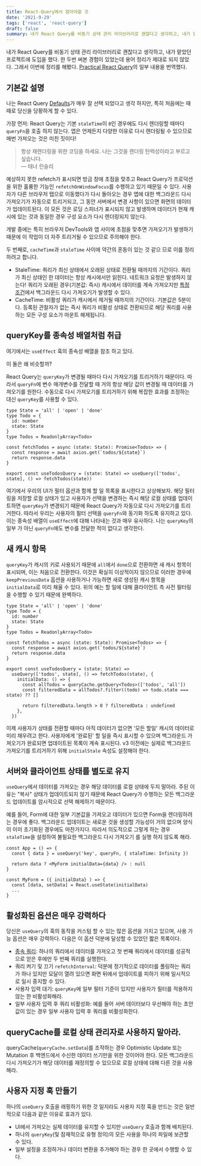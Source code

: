 ```yaml
---
title: React-Query에서 알아야할 것
date: '2021-9-29'
tags: ['react', 'react-query']
draft: false
summary: 내가 React Query를 비동기 상태 관리 라이브러리로 괜찮다고 생각하고, 내가 맡았던 프로젝트에 도입을 했다. 한 두번 써본 경험이 있었는데 용어 정리가 제대로 되지 않았다. 그래서 이번에 정리를 해봤다.
---
```


내가 React Query를 비동기 상태 관리 라이브러리로 괜찮다고 생각하고, 내가 맡았던 프로젝트에 도입을 했다. 한 두번 써본 경험이 있었는데 용어 정리가 제대로 되지 않았다. 그래서 이번에 정리를 해봤다. [Practical React Query](https://tkdodo.eu/blog/practical-react-query)의 일부 내용을 번역했다.

## 기본값 설명

나는 React Query [Defaults](https://react-query.tanstack.com/guides/important-defaults)가 매우 잘 선택 되었다고 생각 하지만, 특히 처음에는 때때로 당신을 당황하게 할 수 있다.

가장 먼저: React Query는 기본 `staleTime`이 `0`인 경우에도 다시 렌더링할 때마다 `queryFn`을 호출 하지 않는다. 앱은 언제든지 다양한 이유로 다시 렌더링될 수 있으므로 매번 가져오는 것은 미친 짓이다!

> 항상 재렌더링을 위한 코딩을 하세요. 나는 그것을 렌더링 탄력성이라고 부르고 싶습니다.<br />
> — 태너 린슬리

예상하지 못한 refetch가 표시되면 방금 창에 초점을 맞추고 React Query가 프로덕션을 위한 훌륭한 기능인 `refetchOnWindowFocus`를 수행하고 있기 때문일 수 있다. 사용자가 다른 브라우저 탭으로 이동했다가 다시 돌아오는 경우 앱에 대한 백그라운드 다시 가져오기가 자동으로 트리거되고, 그 동안 서버에서 변경 사항이 있으면 화면의 데이터가 업데이트된다. 이 모든 것은 로딩 스피너가 표시되지 않고 발생하며 데이터가 현재 캐시에 있는 것과 동일한 경우 구성 요소가 다시 렌더링되지 않는다.

개발 중에는 특히 브라우저 DevTools와 앱 사이에 초점을 맞추면 가져오기가 발생하기 때문에 이 작업이 더 자주 트리거될 수 있으므로 주의해야 한다.

두 번째로, `cacheTime`과 `staleTime` 사이에 약간의 혼동이 있는 것 같으 므로 이를 정리하려고 합니다.

- StaleTime: 쿼리가 최신 상태에서 오래된 상태로 전환될 때까지의 기간이다. 쿼리가 최신 상태인 한 데이터는 항상 캐시에서만 읽힌다. 네트워크 요청은 발생하지 않는다! 쿼리가 오래된 경우(기본값: 즉시) 캐시에서 데이터를 계속 가져오지만 [특정 조건](https://react-query.tanstack.com/guides/caching)에서 백그라운드 다시 가져오기가 발생할 수 있다.
- CacheTime: 비활성 쿼리가 캐시에서 제거될 때까지의 기간이다. 기본값은 5분이다. 등록된 관찰자가 없는 즉시 쿼리가 비활성 상태로 전환되므로 해당 쿼리를 사용하는 모든 구성 요소가 마운트 해제됩니다.

## queryKey를 종속성 배열처럼 취급

여기에서는 `useEffect` 훅의 종속성 배열을 참조 하고 있다.

이 둘은 왜 비슷할까?

React Query는 `queryKey`가 변경될 때마다 다시 가져오기를 트리거하기 때문이다. 따라서 `queryFn`에 변수 매개변수를 전달할 때 거의 항상 해당 값이 변경될 때 데이터를 가져오기를 원한다. 수동으로 다시 가져오기를 트리거하기 위해 복잡한 효과를 조정하는 대신 `queryKey`를 사용할 수 있다.

```tsx
type State = 'all' | 'open' | 'done'
type Todo = {
  id: number
  state: State
}
type Todos = ReadonlyArray<Todo>

const fetchTodos = async (state: State): Promise<Todos> => {
  const response = await axios.get(`todos/${state}`)
  return response.data
}

export const useTodosQuery = (state: State) => useQuery(['todos', state], () => fetchTodos(state))
```

여기에서 우리의 UI가 필터 옵션과 함께 할 일 목록을 표시한다고 상상해보자. 해당 필터링을 저장할 로컬 상태가 있고 사용자가 선택을 변경하는 즉시 해당 로컬 상태를 업데이트하면 `queryKey`가 변경되기 때문에 React Query가 자동으로 다시 가져오기를 트리거한다. 따라서 우리는 사용자의 필터 선택을 `queryFn`와 동기화 하도록 유지하고 있다. 이는 종속성 배열이 `useEffect`에 대해 나타내는 것과 매우 유사하다. 나는 `queryKey`의 일부 가 아닌 `queryFn`에도 변수를 전달한 적이 없다고 생각한다.

## 새 캐시 항목

`queryKey`가 캐시의 키로 사용되기 때문에 `all`에서 `done`으로 전환하면 새 캐시 항목이 표시되며, 이는 처음으로 전환한다. 이것은 확실히 이상적이지 않으므로 이러한 경우에 `keepPreviousData` 옵션을 사용하거나 가능하면 새로 생성된 캐시 항목을 `initialData`로 미리 채울 수 있다. 위의 예는 할 일에 대해 클라이언트 측 사전 필터링을 수행할 수 있기 때문에 완벽하다.

```tsx
type State = 'all' | 'open' | 'done'
type Todo = {
  id: number
  state: State
}
type Todos = ReadonlyArray<Todo>

const fetchTodos = async (state: State): Promise<Todos> => {
  const response = await axios.get(`todos/${state}`)
  return response.data
}

export const useTodosQuery = (state: State) =>
  useQuery(['todos', state], () => fetchTodos(state), {
    initialData: () => {
      const allTodos = queryCache.getQuery<Todos>(['todos', 'all'])
      const filteredData = allTodos?.filter((todo) => todo.state === state) ?? []

      return filteredData.length > 0 ? filteredData : undefined
    },
  })
```

이제 사용자가 상태를 전환할 때마다 아직 데이터가 없으면 '모든 할일' 캐시의 데이터로 미리 채우려고 한다. 사용자에게 '완료된' 할 일을 즉시 표시할 수 있으며 백그라운드 가져오기가 완료되면 업데이트된 목록이 계속 표시된다. v3 이전에는 실제로 백그라운드 가져오기를 트리거하기 위해 `initialStale` 속성도 설정해야 한다.

## 서버와 클라이언트 상태를 별도로 유지

`useQuery`에서 데이터를 가져오는 경우 해당 데이터를 로컬 상태에 두지 말아라. 주된 이유는 "복사" 상태가 업데이트되지 않기 때문에 React Query가 수행하는 모든 백그라운드 업데이트를 암시적으로 선택 해제하기 때문이다.

예를 들어, Form에 대한 일부 기본값을 가져오고 데이터가 있으면 Form을 렌더링하려는 경우에 좋다. 백그라운드 업데이트는 새로운 것을 생성할 가능성이 거의 없으며 양식이 이미 초기화된 경우에도 마찬가지다. 따라서 의도적으로 그렇게 하는 경우 `staleTime`을 설정하여 불필요한 백그라운드 다시 가져오기 를 실행 하지 않도록 해라.

```tsx
const App = () => {
  const { data } = useQuery('key', queryFn, { staleTime: Infinity })

  return data ? <MyForm initialData={data} /> : null
}

const MyForm = ({ initialData} ) => {
  const [data, setData] = React.useState(initialData)
  ...
}
```

## 활성화된 옵션은 매우 강력하다

당신은 `useQuery`의 훅의 동작을 커스텀 할 수 있는 많은 옵션을 가지고 있으며, 사용 가능 옵션은 매우 강력하다. 다음은 이 옵션 덕분에 달성할 수 있었던 짧은 목록이다.

- [종속 쿼리](https://react-query.tanstack.com/guides/queries#dependent-queries): 하나의 쿼리에서 데이터를 가져오고 첫 번째 쿼리에서 데이터를 성공적으로 얻은 후에만 두 번째 쿼리를 실행한다.
- 쿼리 켜기 및 끄기 `refetchInterval`: 덕분에 정기적으로 데이터를 폴링하는 쿼리가 하나 있지만 모달이 열려 있으면 화면 뒤에서 업데이트를 피하기 위해 일시적으로 일시 중지할 수 있다.
- 사용자 입력 대기: `queryKey`에 일부 필터 기준이 있지만 사용자가 필터를 적용하지 않는 한 비활성화해라.
- 일부 사용자 입력 후 쿼리 비활성화: 예를 들어 서버 데이터보다 우선해야 하는 초안 값이 있는 경우 일부 사용자 입력 후 쿼리를 비활성화한다.

## queryCache를 로컬 상태 관리자로 사용하지 말아라.

queryCache(`queryCache.setData`)를 조작하는 경우 Optimistic Update 또는 Mutation 후 백엔드에서 수신한 데이터 쓰기만을 위한 것이어야 한다. 모든 백그라운드 다시 가져오기가 해당 데이터를 재정의할 수 있으므로 로컬 상태에 대해 다른 것을 사용해라.

## 사용자 지정 훅 만들기

하나의 `useQuery` 호출을 래핑하기 위한 것 일지라도 사용자 지정 훅을 만드는 것은 일반적으로 다음과 같은 이유로 효과가 있다.

- UI에서 가져오는 실제 데이터를 유지할 수 있지만 `useQuery` 호출과 함께 배치된다.
- 하나의 `queryKey`(및 잠재적으로 유형 정의)의 모든 사용을 하나의 파일에 보관할 수 있다.
- 일부 설정을 조정하거나 데이터 변환을 추가해야 하는 경우 한 곳에서 수행할 수 있다.
